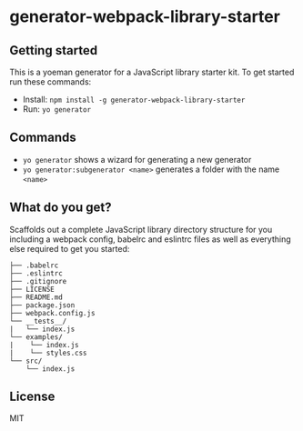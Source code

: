 # generator-webpack-library-starter

## Getting started

This is a yoeman generator for a JavaScript library starter kit. To get started run these commands:

- Install: `npm install -g generator-webpack-library-starter`
- Run: `yo generator`


## Commands

* `yo generator` shows a wizard for generating a new generator
* `yo generator:subgenerator <name>` generates a folder with the name `<name>`


## What do you get?

Scaffolds out a complete JavaScript library directory structure for you including a webpack config, babelrc and eslintrc files as well as everything else required to get you started:

```
├── .babelrc
├── .eslintrc
├── .gitignore
├── LICENSE
├── README.md
├── package.json
├── webpack.config.js
└── __tests__/
|   └── index.js
└── examples/
|    └── index.js
|    └── styles.css
└── src/
    └── index.js
```

## License

MIT
